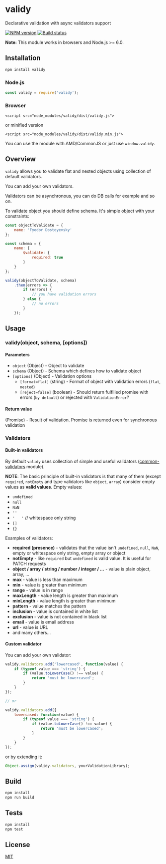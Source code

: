 # validy

Declarative validation with async validators support

[![NPM version](https://img.shields.io/npm/v/validy.svg)](https://npmjs.org/package/validy)
[![Build status](https://img.shields.io/travis/Jokero/validy.svg)](https://travis-ci.org/Jokero/validy)

**Note:** This module works in browsers and Node.js >= 6.0.

## Installation

```sh
npm install validy
```

### Node.js
```js
const validy = require('validy');
```

### Browser
```
<script src="node_modules/validy/dist/validy.js">
```
or minified version
```
<script src="node_modules/validy/dist/validy.min.js">
```

You can use the module with AMD/CommonJS or just use `window.validy`.

## Overview

`validy` allows you to validate flat and nested objects using collection of default validators. 

You can add your own validators. 

Validators can be asynchronous, you can do DB calls for example and so on.

To validate object you should define schema. It's simple object with your constraints:

```js
const objectToValidate = {
    name: 'Fyodor Dostoyevsky'
};

const schema = {
    name: {
        $validate: {
            required: true
        }
    }
};

validy(objectToValidate, schema)
    .then(errors => {
        if (errors) {
            // you have validation errors
        } else {
            // no errors
        }
    });
```

## Usage

### validy(object, schema, [options])

#### Parameters

* `object` (Object) - Object to validate
* `schema` (Object) - Schema which defines how to validate object
* `[options]` (Object) - Validation options
    - `[format=flat]` (string) - Format of object with validation errors (`flat`, `nested`)
    - `[reject=false]` (boolean) - Should return fulfilled promise with errors (`by default`) or rejected with `ValidationError`?

#### Return value

(Promise) - Result of validation. Promise is returned even for synchronous validation

### Validators

#### Built-in validators

By default `validy` uses collection of simple and useful validators ([common-validators](https://github.com/tamtakoe/common-validators) module).

**NOTE**:
The basic principle of built-in validators is that many of them (except `required`, `notEmpty` and type validators like `object`, `array`) consider empty values as **valid values**.
Empty values:
- `undefined`
- `null`
- `NaN`
- `''`
- `'   '` // whitespace only string
- `[]`
- `{}`

Examples of validators:

- **required (presence)** - validates that the value isn't `undefined`, `null`, `NaN`, empty or whitespace only string, empty array or object
- **notEmpty** - like `required` but `undefined` is valid value. It is useful for PATCH requests
- **object / array / string / number / integer / ...** - value is plain object, array, ...
- **max** - value is less than maximum
- **min** - value is greater than minimum
- **range** - value is in range
- **maxLength** - value length is greater than maximum
- **minLength** - value length is greater than minimum
- **pattern** - value matches the pattern
- **inclusion** - value is contained in white list
- **exclusion** - value is not contained in black list
- **email** - value is email address
- **url** - value is URL
- and many others...

#### Custom validator

You can add your own validator:

```js
validy.validators.add('lowercased', function(value) {
    if (typeof value === 'string') {
        if (value.toLowerCase() !== value) {
            return 'must be lowercased';
        }
    }
});

// or

validy.validators.add({
    lowercased: function(value) {
        if (typeof value === 'string') {
            if (value.toLowerCase() !== value) {
                return 'must be lowercased';
            }
        }
    }
});
```

or by extending it:

```js
Object.assign(validy.validators, yourValidationLibrary);
```

## Build

```sh
npm install
npm run build
```

## Tests

```sh
npm install
npm test
```

## License

[MIT](LICENSE)